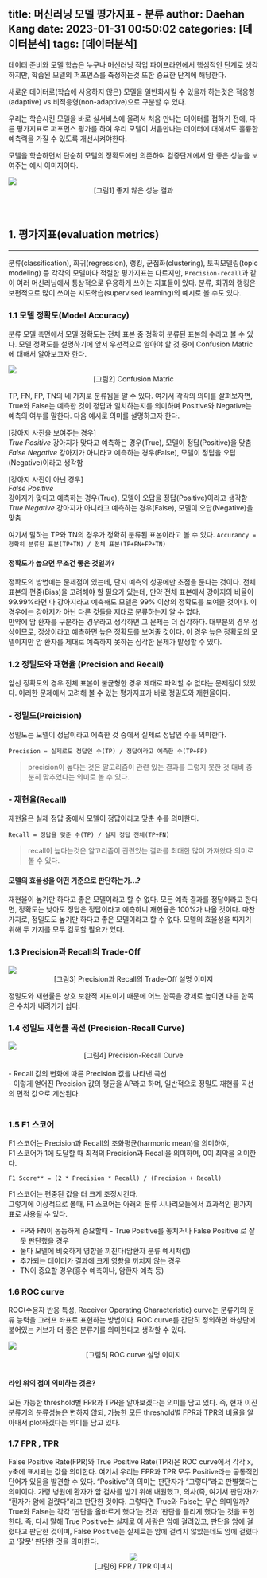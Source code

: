 title: 머신러닝 모델 평가지표 - 분류
author: Daehan Kang
date: 2023-01-31 00:50:02
categories: [데이터분석]
tags: [데이터분석]
---
데이터 준비와 모델 학습은 누구나 머신러닝 작업 파이프라인에서 핵심적인 단계로 생각하지만, 학습된 모델의 퍼포먼스를 측정하는것 또한 중요한 단계에 해당한다.

새로운 데이터로(학습에 사용하지 않은) 모델을 일반화시킬 수 있을까 하는것은 적응형(adaptive) vs 비적응형(non-adaptive)으로 구분할 수 있다.

우리는 학습시킨 모델을 바로 실서비스에 올려서 처음 만나는 데이터를 접하기 전에, 다른 평가지표로 퍼포먼스 평가를 하여 우리 모델이 처음만나는 데이터에 대해서도 훌륭한 예측력을 가질 수 있도록 개선시켜야한다.

모델을 학습하면서 단순히 모델의 정확도에만 의존하여 검증단계에서 안 좋은 성능을 보여주는 예시 이미지이다.

<div align='cneter'><img src='https://user-images.githubusercontent.com/79561091/215026742-aff9138a-8be8-4fb9-a515-fa3ca01e195d.png' /></div>
<center>[그림1] 좋지 않은 성능 결과</center><br><br>


## 1. 평가지표(evaluation metrics)
---
분류(classification), 회귀(regression), 랭킹, 군집화(clustering), 토픽모델링(topic modeling) 등  각각의 모델마다 적절한 평가지표는 다르지만, `Precision-recall`과 같이 여러 머신러닝에서 통상적으로 유용하게 쓰이는 지표들이 있다.  분류, 회귀와 랭킹은 보편적으로 많이 쓰이는 지도학습(supervised learning)의 예시로 볼 수도 있다.

### 1.1 모델 정확도(Model Accuracy)
분류 모델 측면에서 모델 정확도는 전체 표본 중 정확히 분류된 표본의 수라고 볼 수 있다.
모델 정확도를 설명하기에 앞서 우선적으로 알아야 할 것 중에 Confusion Matric에 대해서 알아보고자 한다.

<div align='cneter'><img src='https://user-images.githubusercontent.com/79561091/215372237-a663934d-e1de-45cd-a661-be3bae8686e3.png'/></div>
<center>[그림2] Confusion Matric</center>

TP, FN, FP, TN의 네 가지로 분류됨을 알 수 있다. 여기서 각각의 의미를 살펴보자면, True와 False는 예측한 것이 정답과 일치하는지를 의미하며 Positive와 Negative는 예측의 여부를 말한다.
다음 예시로 의미를 설명하고자 한다.

[강아지 사진을 보여주는 경우]  
*True Positive*
강아지가 맞다고 예측하는 경우(True), 모델이 정답(Positive)을 맞춤  
*False Negative*
강아지가 아니라고 예측하는 경우(False), 모델이 정답을 오답(Negative)이라고 생각함

[강아지 사진이 아닌 경우]  
*False Positive*  
강아지가 맞다고 예측하는 경우(True), 모델이 오답을 정답(Positive)이라고 생각함  
*True Negative*
강아지가 아니라고 예측하는 경우(False), 모델이 오답(Negative)을 맞춤

여기서 말하는 TP와 TN의 경우가 정확히 분류된 표본이라고 볼 수 있다.
`Accurancy = 정확히 분류된 표본(TP+TN) / 전체 표본(TP+FN+FP+TN)`

#### 정확도가 높으면 무조건 좋은 것일까?

정확도의 방법에는 문제점이 있는데, 단지 예측의 성공에만 초점을 둔다는 것이다. 전체 표본의 편중(Bias)을 고려해야 할 필요가 있는데, 만약 전체 표본에서 강아지의 비율이 99.99%라면 다 강아지라고 예측해도 모델은 99% 이상의 정확도를 보여줄 것이다. 이 경우에는 강아지가 아닌 다른 것들을 제대로 분류하는지 알 수 없다.  
만약에 암 환자를 구분하는 경우라고 생각하면 그 문제는 더 심각하다. 대부분의 경우 정상이므로, 정상이라고 예측하면 높은 정확도를 보여줄 것이다. 이 경우 높은 정확도의 모델이지만 암 환자를 제대로 예측하지 못하는 심각한 문제가 발생할 수 있다.

### 1.2 정밀도와 재현율 (Precision and Recall)

앞선 정확도의 경우 전체 표본이 불균형한 경우 제대로 파악할 수 없다는 문제점이 있었다. 이러한 문제에서 고려해 볼 수 있는 평가지표가 바로 정밀도와 재현율이다.

### - 정밀도(Preicision)
정밀도는 모델이 정답이라고 에측한 것 중에서 실제로 정답인 수를 의미한다.

`Precision = 실제로도 정답인 수(TP) / 정답이라고 예측한 수(TP+FP)`

> <p style='text-align:left;'>precision이 높다는 것은 알고리즘이 관련 있는 결과를 그렇지 못한 것 대비 충분히 맞추었다는 의미로 볼 수 있다.</p>

### - 재현율(Recall)
재현율은 실제 정답 중에서 모델이 정답이라고 맞춘 수를 의미한다.

`Recall = 정답을 맞춘 수(TP) / 실제 정답 전체(TP+FN)`

> <p style='text-align:left;'>recall이 높다는것은 알고리즘이 관련있는 결과를 최대한 많이 가져왔다 의미로 볼 수 있다.</p>

#### 모델의 효율성을 어떤 기준으로 판단하는가...?
재현율이 높기만 하다고 좋은 모델이라고 할 수 없다. 모든 예측 결과를 정답이라고 한다면, 정확도는 낮아도 정답은 정답이라고 예측하니 재현율은 100%가 나올 것이다. 마찬가지로, 정밀도도 높기만 하다고 좋은 모델이라고 할 수 없다. 모델의 효율성을 따지기 위해 두 가지를 모두 검토할 필요가 있다.

### 1.3 Precision과 Recall의 Trade-Off

<div align='cneter'><img src='https://user-images.githubusercontent.com/79561091/215390714-20ad729f-ed2a-470c-84ec-4d7246401747.png' /></div>
<center>[그림3] Precision과 Recall의 Trade-Off 설명 이미지</center>

정밀도와 재현률은 상호 보완적 지표이기 때문에 어느 한쪽을 강제로 높이면 다른 한쪽은 수치가 내려가기 쉽다.

### 1.4 정밀도 재현률 곡선 (Precision-Recall Curve)

<div align='cneter'><img src='https://user-images.githubusercontent.com/79561091/215390555-7c134300-3d68-441d-b03e-ee8f34a5febe.png' /></div>
<center>[그림4] Precision-Recall Curve</center>
<br>
-   Recall 값의 변화에 따른 Precision 값을 나타낸 곡선<br>
-   이렇게 얻어진 Precision 값의 평균을 AP라고 하며, 일반적으로 정밀도 재현률 곡선의 면적 값으로 계산된다.<br><br>

### 1.5 F1 스코어

F1 스코어는 Precision과 Recall의 조화평균(harmonic mean)을 의미하여,  
F1 스코어가 1에 도달할 때 최적의 Precision과 Recall을 의미하며, 0이 최악을 의미한다.

`F1 Score** = (2 * Precision * Recall) / (Precision + Recall)`

F1 스코어는 편중된 값을 더 크게 조정시킨다.  
그렇기에 이상적으로 볼때, F1 스코어는 아래의 분류 시나리오들에서 효과적인 평가지표로 사용될 수 있다.

-   FP와 FN이 동등하게 중요할때 - True Positive를 놓치거나 False Positive 로 잘못 판단했을 경우
-   둘다 모델에 비슷하게 영향을 끼친다(암환자 분류 예시처럼)
-   추가되는 데이터가 결과에 크게 영향을 끼치지 않는 경우
-   TN이 중요할 경우(홍수 예측이나, 암환자 예측 등)

### 1.6 ROC curve

ROC(수용자 반응 특성, Receiver Operating Characteristic) curve는 분류기의 분류 능력을 그래프 좌표로 표현하는 방법이다.
ROC curve를 간단히 정의하면 좌상단에 붙어있는 커브가 더 좋은 분류기를 의미한다고 생각할 수 있다.

<div align='cneter'><img src='https://user-images.githubusercontent.com/79561091/215672991-d72cb388-fb91-4fe4-be46-857497a20f19.png'/></div>
<center>[그림5] ROC curve 설명 이미지</center><br>

#### 라인 위의 점이 의미하는 것은?
모든 가능한 threshold별 FPR과 TPR을 알아보겠다는 의미를 담고 있다.
즉, 현재 이진 분류기의 분류성능은 변하지 않되, 가능한 모든 threshold별 FPR과 TPR의 비율을 알아내서 plot하겠다는 의미를 담고 있다.

### 1.7 FPR , TPR
False Positive Rate(FPR)와 True Positive Rate(TPR)은 ROC curve에서 각각 x, y축에 표시되는 값을 의미한다.
여기서 우리는 FPR과 TPR 모두 Positive라는 공통적인 단어가 있음을 발견할 수 있다.
“Positive”의 의미는 판단자가 “그렇다”라고 판별했다는 의미이다.
가령 병원에 환자가 암 검사를 받기 위해 내원했고, 의사(즉, 여기서 판단자)가 “환자가 암에 걸렸다”라고 판단한 것이다.
그렇다면 True와 False는 무슨 의미일까?
True와 False는 각각 ‘판단을 올바르게 했다’는 것과 ‘판단을 틀리게 했다’는 것을 표현한다.
즉, 다시 말해 True Positive는 실제로 이 사람은 암에 걸려있고, 판단을 암에 걸렸다고 판단한 것이며, False Positive는 실제로는 암에 걸리지 않았는데도 암에 걸렸다고 ‘잘못’ 판단한 것을 의미한다.

<div align='center'><img src='https://user-images.githubusercontent.com/79561091/215700924-d0cee57c-91df-488d-b267-a3e73d0f5000.png'/></div>
<center>[그림6] FPR / TPR 이미지</center>